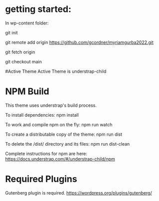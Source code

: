 # getting started:

In wp-content folder:

git init

git remote add origin https://github.com/gcordner/myriamgurba2022.git

git fetch origin

git checkout main

#Active Theme
Active Theme is understrap-child


# NPM Build
This theme uses understrap's build process.

To install dependencies:
npm install

To work and compile npm on the fly:
npm run watch

To create a distributable copy of the theme:
npm run dist

To delete the /dist/ directory and its files:
npm run dist-clean



Complete instructions for npm are here:
https://docs.understrap.com/#/understrap-child/npm

# Required Plugins

Gutenberg plugin is required. 
https://wordpress.org/plugins/gutenberg/




